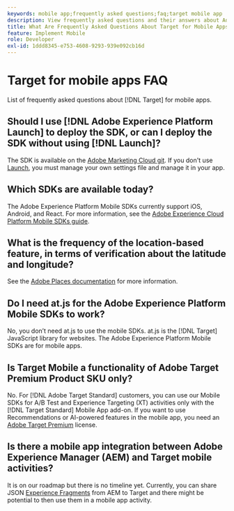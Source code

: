 ```yaml
---
keywords: mobile app;frequently asked questions;faq;target mobile app
description: View frequently asked questions and their answers about Adobe Target for mobile apps.
title: What Are Frequently Asked Questions About Target for Mobile Apps?
feature: Implement Mobile
role: Developer
exl-id: 1ddd8345-e753-4608-9293-939e092cb16d
---
```

# Target for mobile apps FAQ

List of frequently asked questions about [!DNL Target] for mobile apps.

## Should I use [!DNL Adobe Experience Platform Launch] to deploy the SDK, or can I deploy the SDK without using [!DNL Launch]?

The SDK is available on the [Adobe Marketing Cloud git](https://github.com/Adobe-Marketing-Cloud/acp-sdks/). If you don't use [Launch](https://experienceleague.adobe.com/docs/launch/using/overview.html), you must manage your own settings file and manage it in your app. 

## Which SDKs are available today?

The Adobe Experience Platform Mobile SDKs currently support iOS, Android, and React. For more information, see the [Adobe Experience Cloud Platform Mobile SDKs guide](https://aep-sdks.gitbook.io/docs/).

## What is the frequency of the location-based feature, in terms of verification about the latitude and longitude?

See the [Adobe Places documentation](https://placesdocs.com/places-services-by-adobe-documentation/) for more information.

## Do I need at.js for the Adobe Experience Platform Mobile SDKs to work?

No, you don’t need at.js to use the mobile SDKs. at.js is the [!DNL Target] JavaScript library for websites. The Adobe Experience Platform Mobile SDKs are for mobile apps.

## Is Target Mobile a functionality of Adobe Target Premium Product SKU only?

No. For [!DNL Adobe Target Standard] customers, you can use our Mobile SDKs for A/B Test and Experience Targeting (XT) activities only with the [!DNL Target Standard] Mobile App add-on. If you want to use Recommendations or AI-powered features in the mobile app, you need an [Adobe Target Premium](/help/c-intro/intro.md#premium) license.

## Is there a mobile app integration between Adobe Experience Manager (AEM) and Target mobile activities?

It is on our roadmap but there is no timeline yet. Currently, you can share JSON [Experience Fragments](/help/c-experiences/c-manage-content/aem-experience-fragments.md) from AEM to Target and there might be potential to then use them in a mobile app activity.
